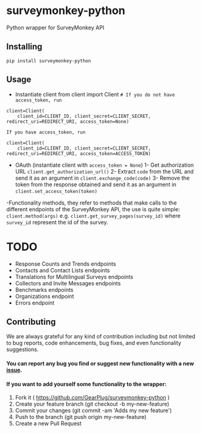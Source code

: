 # surveymonkey-python
Python wrapper for SurveyMonkey API

## Installing
```
pip install surveymonkey-python
```

## Usage

- Instantiate client
from client import Client
`# If you do not have access_token, run`
```
client=Client(
    client_id=CLIENT_ID, client_secret=CLIENT_SECRET, redirect_uri=REDIRECT_URI, access_token=None)
```
`If you have access_token, run`
```
client=Client(
    client_id=CLIENT_ID, client_secret=CLIENT_SECRET, redirect_uri=REDIRECT_URI, access_token=ACCESS_TOKEN)
```

- OAuth (instantiate client with  `access_token = None`)
1- Get authorization URL `client.get_authorization_url()`
2- Extract `code` from the URL and send it as an argument in `client.exchange_code(code)`
3- Remove the token from the response obtained and send it as an argument in `client.set_access_token(token)`

-Functionality methods, they refer to methods that make calls to the different endpoints of the SurveyMonkey API,
the use is quite simple:
`client.method(args)`
e.g. `client.get_survey_pages(survey_id)`
where `survey_id` represent the id of the survey.

# TODO
- Response Counts and Trends endpoints
- Contacts and Contact Lists endpoints
- Translations for Multilingual Surveys endpoints
- Collectors and Invite Messages endpoints
- Benchmarks endpoints
- Organizations endpoint
- Errors endpoint

## Contributing
We are always grateful for any kind of contribution including but not limited to bug reports, code enhancements, bug fixes, and even functionality suggestions.
#### You can report any bug you find or suggest new functionality with a new [issue](https://github.com/GearPlug/surveymonkey-python).
#### If you want to add yourself some functionality to the wrapper:
1. Fork it ( https://github.com/GearPlug/surveymonkey-python )
2. Create your feature branch (git checkout -b my-new-feature)
3. Commit your changes (git commit -am 'Adds my new feature')
4. Push to the branch (git push origin my-new-feature)
5. Create a new Pull Request
